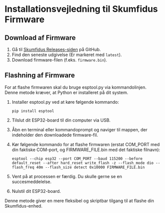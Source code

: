 # Installationsvejledning til Skumfidus Firmware

## Download af Firmware

1. Gå til [Skumfidus Releases-siden](https://github.com/OrangeMakers/Skumfidus/releases) på GitHub.
2. Find den seneste udgivelse (Er markeret med `latest`).
3. Download firmware-filen (f.eks. `firmware.bin`).

## Flashning af Firmware

For at flashe firmwaren skal du bruge esptool.py via kommandolinjen. Denne metode kræver, at Python er installeret på dit system.

1. Installer esptool.py ved at køre følgende kommando:
   ```
   pip install esptool
   ```

2. Tilslut dit ESP32-board til din computer via USB.

3. Åbn en terminal eller kommandoprompt og naviger til mappen, der indeholder den downloadede firmware-fil.

4. Kør følgende kommando for at flashe firmwaren (erstat COM_PORT med din faktiske COM-port, og FIRMWARE_FILE.bin med det faktiske filnavn):
   ```
   esptool --chip esp32 --port COM_PORT --baud 115200 --before default_reset --after hard_reset write_flash -z --flash_mode dio --flash_freq 40m --flash_size detect 0x10000 FIRMWARE_FILE.bin
   ```

5. Vent på at processen er færdig. Du skulle gerne se en succesmeddelelse.

6. Nulstil dit ESP32-board.

Denne metode giver en mere fleksibel og skriptbar tilgang til at flashe din Skumfidus-enhed.
